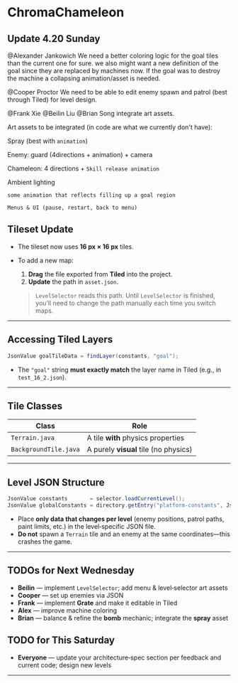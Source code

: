 # ChromaChameleon

## Update 4.20 Sunday

@Alexander Jankowich
 We need a better coloring logic for the goal tiles than the current one for sure. we also might want a new definition of the goal since they are replaced by machines now. If the goal was to destroy the machine a collapsing animation/asset is needed.

@Cooper Proctor
 We need to be able to edit enemy spawn and patrol (best through Tiled) for level design.
 
@Frank Xie @Beilin Liu @Brian Song integrate art assets.

Art assets to be integrated (in code are what we currently don't have):

Spray (best with `animation`)

Enemy:  guard (4directions + animation) + camera

Chameleon: 4 directions + `Skill release animation`

Ambient lighting

`some animation that reflects filling up a goal region`

`Menus & UI (pause, restart, back to menu)`

## Tileset Update

- The tileset now uses **16 px × 16 px** tiles.  
- To add a new map:  
  1. **Drag** the file exported from **Tiled** into the project.  
  2. **Update** the path in `asset.json`.

  > `LevelSelector` reads this path. Until `LevelSelector` is finished, you’ll need to change the path manually each time you switch maps.

---

## Accessing Tiled Layers

```java
JsonValue goalTileData = findLayer(constants, "goal");
```

- The `"goal"` string **must exactly match** the layer name in Tiled (e.g., in `test_16_2.json`).

---

## Tile Classes

| Class | Role |
|-------|------|
| `Terrain.java` | A tile **with** physics properties |
| `BackgroundTile.java` | A purely **visual** tile (no physics) |

---

## Level JSON Structure

```java
JsonValue constants       = selector.loadCurrentLevel();
JsonValue globalConstants = directory.getEntry("platform-constants", JsonValue.class);
```

- Place **only data that changes per level** (enemy positions, patrol paths, paint limits, etc.) in the level‑specific JSON file.  
- **Do not** spawn a `Terrain` tile and an enemy at the same coordinates—this crashes the game.

---

## TODOs for Next Wednesday

- **Beilin** — implement `LevelSelector`; add menu & level‑selector art assets  
- **Cooper** — set up enemies via JSON  
- **Frank** — implement **Grate** and make it editable in Tiled  
- **Alex** — improve machine coloring  
- **Brian** — balance & refine the **bomb** mechanic; integrate the **spray** asset  

## TODO for This Saturday
- **Everyone** — update your architecture‑spec section per feedback and current code; design new levels  

---

